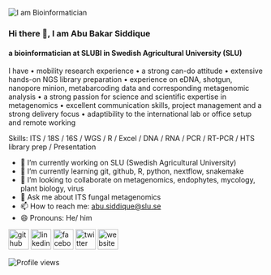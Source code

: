 ![I am Bioinformatician](https://lh5.googleusercontent.com/LWcfCFqgbMTZMfsd98RClR8vEzYMYcSltj5L1A17iG37Ojb9e_DBbTbEAlDRH69sd4fpmIwjgajxgtDSuunQyLF1ClMgHxq6b7bKOdoKsmGdZ2WDaoXyg5aohc9-8lIwtQIrlV4YZXGD5asVsOsU5j7QWV_JwV-r1uI0Fh6ZlXt09tDqJjCbS7Rhd0BiBiv5=w1280)
### Hi there 👋, I am Abu Bakar Siddique
#### a bioinformatician at SLUBI in Swedish Agricultural University (SLU)

I have • mobility research experience • a strong can-do attitude • extensive hands-on NGS library preparation • experience on eDNA, shotgun, nanopore minion, metabarcoding data and corresponding metagenomic analysis • a strong passion for science and scientific expertise in metagenomics • excellent communication skills, project management and a strong delivery focus • adaptibility to the international lab or office setup and remote working

Skills: ITS / 18S / 16S / WGS / R / Excel / DNA /  RNA / PCR / RT-PCR / HTS library prep / Presentation

- 🔭 I’m currently working on SLU (Swedish Agricultural University) 
- 🌱 I’m currently learning git, github, R, python, nextflow, snakemake 
- 👯 I’m looking to collaborate on metagenomics, endophytes, mycology, plant biology, virus 
- 💬 Ask me about ITS fungal metagenomics 
- 📫 How to reach me: abu.siddique@slu.se 
- 😄 Pronouns: He/ him 


[<img src='https://cdn.jsdelivr.net/npm/simple-icons@3.0.1/icons/github.svg' alt='github' height='40'>](https://github.com/abu85)  [<img src='https://cdn.jsdelivr.net/npm/simple-icons@3.0.1/icons/linkedin.svg' alt='linkedin' height='40'>](https://www.linkedin.com/in/abu-bakar-siddique-11541861/)  [<img src='https://cdn.jsdelivr.net/npm/simple-icons@3.0.1/icons/facebook.svg' alt='facebook' height='40'>](https://www.facebook.com/a.b.s.biplob)  [<img src='https://cdn.jsdelivr.net/npm/simple-icons@3.0.1/icons/twitter.svg' alt='twitter' height='40'>](https://twitter.com/absiddique85)  [<img src='https://cdn.jsdelivr.net/npm/simple-icons@3.0.1/icons/icloud.svg' alt='website' height='40'>](https://sites.google.com/view/abubsiddique/home)  

![Profile views](https://gpvc.arturio.dev/abu85)  
